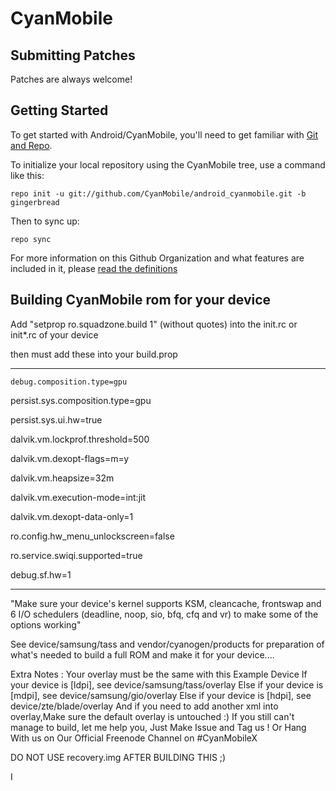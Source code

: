 CyanMobile
===========

Submitting Patches
------------------
Patches are always welcome!

Getting Started
---------------

To get started with Android/CyanMobile, you'll need to get
familiar with [Git and Repo](http://source.android.com/download/using-repo).

To initialize your local repository using the CyanMobile tree, use a command like this:

    repo init -u git://github.com/CyanMobile/android_cyanmobile.git -b gingerbread

Then to sync up:

    repo sync

For more information on this Github Organization and what features are included in it, 
please [read the definitions](https://github.com/CyanMobile/android_cyanmobile/blob/gingerbread/Definitions.txt)



Building CyanMobile rom for your device
---------------------------------------

Add "setprop ro.squadzone.build 1" (without quotes) into the init.rc or init*.rc of your device

then must add these into your build.prop
*******************************************
<code>debug.composition.type=gpu</code>

persist.sys.composition.type=gpu

persist.sys.ui.hw=true

dalvik.vm.lockprof.threshold=500

dalvik.vm.dexopt-flags=m=y

dalvik.vm.heapsize=32m

dalvik.vm.execution-mode=int:jit

dalvik.vm.dexopt-data-only=1

ro.config.hw_menu_unlockscreen=false

ro.service.swiqi.supported=true

debug.sf.hw=1
************************************************************

"Make sure your device's kernel supports KSM, cleancache, frontswap and 
6 I/O schedulers (deadline, noop, sio, bfq, cfq and vr) to make some of the options working"

See device/samsung/tass and vendor/cyanogen/products for preparation of what's needed to build a full ROM and make it for your device....

Extra Notes : Your overlay must be the same with this Example Device 
If your device is [ldpi], see device/samsung/tass/overlay
Else if your device is [mdpi], see device/samsung/gio/overlay
Else if your device is [hdpi], see device/zte/blade/overlay
And if you need to add another xml into overlay,Make sure the default overlay is untouched :)
If you still can't manage to build, let me help you, Just Make Issue and Tag us ! Or Hang With us on Our Official Freenode Channel on #CyanMobileX 

DO NOT USE recovery.img AFTER BUILDING THIS ;)

I